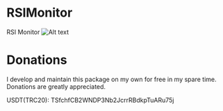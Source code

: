 # RSIMonitor
RSI Monitor
![Alt text](/RSIMonitor/blob/main/RSIMonitor/Images/screenshot.PNG?raw=true "screenshot")
# Donations
I develop and maintain this package on my own for free in my spare time. Donations are greatly appreciated.

USDT(TRC20): TSfchfCB2WNDP3Nb2JcrrRBdkpTuARu75j
